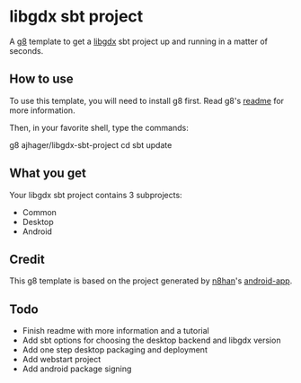 # libgdx sbt project

A [g8](http://github.com/n8han/giter8) template to get a [libgdx](http://code.google.com/p/libgdx/) sbt project up and running in a matter of seconds.

## How to use

To use this template, you will need to install g8 first.
Read g8's [readme](http://github.com/n8han/giter8#readme) for more information.

Then, in your favorite shell, type the commands:

 g8 ajhager/libgdx-sbt-project
 cd <name-of-app>
 sbt update

## What you get

Your libgdx sbt project contains 3 subprojects:

  * Common
  * Desktop
  * Android

## Credit
This g8 template is based on the project generated by [n8han](http://github/n8han)'s [android-app](https://github.com/n8han/android-app.g8).

## Todo

  * Finish readme with more information and a tutorial
  * Add sbt options for choosing the desktop backend and libgdx version
  * Add one step desktop packaging and deployment
  * Add webstart project
  * Add android package signing
